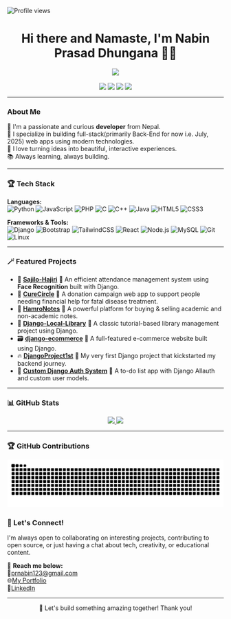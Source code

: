 ![Profile views](https://hits.seeyoufarm.com/api/count/incr/badge.svg?url=github.com/NabinPrasadDhungana&title=Profile%20Views)

<h1 align="center">Hi there and Namaste, I'm Nabin Prasad Dhungana 🤯🤓</h1>

<p align="center">
  <img src="https://readme-typing-svg.herokuapp.com/?lines=Passionate+Fullstack+Developer;Lifelon..." />
</p>

<p align="center">
  <a href="https://github.com/nabinprasaddhungana"><img src="https://img.shields.io/github/followers/nabinprasaddhungana?label=Follow&style=social"></a>
  <a href="mailto:prnabin123@gmail.com"><img src="https://img.shields.io/badge/email-prnabin123%40gmail.com-red?style=flat-square&logo=gmail"></a>
  <a href="https://www.linkedin.com/in/nabin-prasad-dhungana/"><img src="https://img.shields.io/badge/LinkedIn-nabin--prasad--dhungana-blue?style=flat-square&logo=linkedin"></a>
  <a href="https://x.com/NabinPrasadDhu1"><img src="https://img.shields.io/badge/Twitter-@NabinPrasadDhu1-1DA1F2?style=flat-square&logo=twitter"></a>
  <!-- https://komarev.com/ghpvc/?username=NabinPrasadDhungana -->
</p>

---

### About Me

🤩 I'm a passionate and curious **developer** from Nepal.  
🤖 I specialize in building full-stack(primarily Back-End for now i.e. July, 2025) web apps using modern technologies.  
🧠 I love turning ideas into beautiful, interactive experiences.  
📚 Always learning, always building.

---

### 🏆 Tech Stack

**Languages:**  
![Python](https://img.shields.io/badge/Python-3776AB?style=flat&logo=python&logoColor=white)
![JavaScript](https://img.shields.io/badge/JavaScript-F7DF1E?style=flat&logo=javascript&logoColor=black)
![PHP](https://img.shields.io/badge/PHP-777BB4?style=flat&logo=php&logoColor=white)
![C](https://img.shields.io/badge/C-00599C?style=flat&logo=c&logoColor=white)
![C++](https://img.shields.io/badge/C++-00599C?style=flat&logo=c%2B%2B&logoColor=white)
![Java](https://img.shields.io/badge/Java-ED8B00?style=flat&logo=openjdk&logoColor=white)
![HTML5](https://img.shields.io/badge/HTML5-E34F26?style=flat&logo=html5&logoColor=white)
![CSS3](https://img.shields.io/badge/CSS3-1572B6?style=flat&logo=css3)

**Frameworks & Tools:**  
![Django](https://img.shields.io/badge/Django-092E20?style=flat&logo=django)
![Bootstrap](https://img.shields.io/badge/Bootstrap-563D7C?style=flat&logo=bootstrap)
![TailwindCSS](https://img.shields.io/badge/Tailwind_CSS-38B2AC?style=flat&logo=tailwind-css)
![React](https://img.shields.io/badge/React-20232A?style=flat&logo=react)
![Node.js](https://img.shields.io/badge/Node.js-339933?style=flat&logo=nodedotjs)
![MySQL](https://img.shields.io/badge/MySQL-005C84?style=flat&logo=mysql)
![Git](https://img.shields.io/badge/Git-F05032?style=flat&logo=git)
![Linux](https://img.shields.io/badge/Linux-FCC624?style=flat&logo=linux&logoColor=black)

---

### 🪄 Featured Projects

- 🧠 [**Sajilo-Hajiri**](https://github.com/NabinPrasadDhungana/Sajilo-Hajiri) 📝 An efficient attendance management system using **Face Recognition** built with Django.
- 🐍 [**CureCircle**](https://github.com/hemrajpant69/CureCircle) 📝 A donation campaign web app to support people needing financial help for fatal disease treatment.
- 🛒 [**HamroNotes**](https://github.com/NabinPrasadDhungana/HamroNotes) 📝 A powerful platform for buying & selling academic and non-academic notes.
- 🦾 [**Django-Local-Library**](https://github.com/NabinPrasadDhungana/Django-Local-Library) 📝 A classic tutorial-based library management project using Django.
- 🗃️ [**django-ecommerce**](https://github.com/NabinPrasadDhungana/django-ecommerce) 📝 A full-featured e-commerce website built using Django.
- 🔥 [**DjangoProject1st**](https://github.com/NabinPrasadDhungana/DjangoProject1st) 📝 My very first Django project that kickstarted my backend journey.
- 📝 [**Custom Django Auth System**](https://github.com/NabinPrasadDhungana/todo_list_project) 📝 A to-do list app with Django Allauth and custom user models.

---

### 📊 GitHub Stats
<a href="https://nabinprasaddhungana.com.np">
  <p align="center">
    <img src="https://github-readme-stats.vercel.app/api?username=nabinprasaddhungana&show_icons=true&theme=tokyonight" width="47%"/>
    <img src="https://github-readme-streak-stats.herokuapp.com/?user=nabinprasadddhungana&theme=tokyonight" width="47%"/>
  </p>
</a>

---

### 🏆 GitHub Contributions

<a href="https://nabinprasaddhungana.com.np">
  <p align="center">
    <img src="https://raw.githubusercontent.com/nabinprasaddhungana/nabinprasaddhungana/output/github-contribution-grid-snake-dark.svg" alt="Snake animation" />
  </p>
</a>


### 💬 Let's Connect!

I'm always open to collaborating on interesting projects, contributing to open source, or just having a chat about tech, creativity, or educational content.

🤝 **Reach me below:**  
📧[prnabin123@gmail.com](mailto:prnabin123@gmail.com)  
🌐[My Portfolio](https://nabinprasaddhungana.com.np)  
🔗[LinkedIn](https://www.linkedin.com/in/nabin-prasad-dhungana/)

---

<p align="center">
  🙏 Let's build something amazing together! Thank you!
</p>
